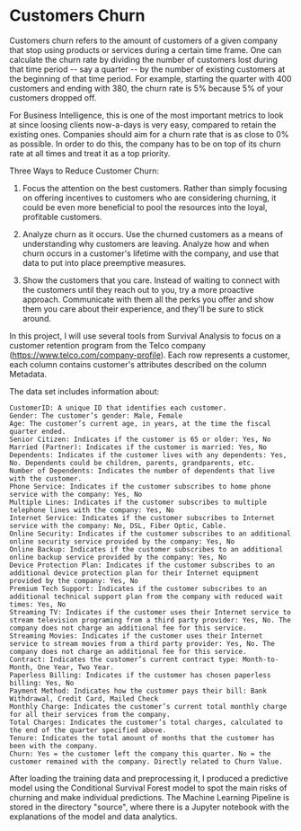 # Customers Churn

Customers churn refers to the amount of customers of a given company that stop using products or services during a certain time frame. One can calculate the churn rate by dividing the number of customers lost during that time period -- say a quarter -- by the number of existing customers at the beginning of that time period. For example, starting the quarter with 400 customers and ending with 380, the churn rate is 5% because 5% of your customers dropped off.

For Business Intelligence, this is one of the most important metrics to look at since loosing clients now-a-days is very easy, compared to retain the existing ones. Companies should aim for a churn rate that is as close to 0% as possible. In order to do this, the company has to be on top of its churn rate at all times and treat it as a top priority.

Three Ways to Reduce Customer Churn:

1. Focus the attention on the best customers. 
Rather than simply focusing on offering incentives to customers who are considering churning, it could be even more beneficial to pool the resources into the loyal, profitable customers.

2. Analyze churn as it occurs. 
Use the churned customers as a means of understanding why customers are leaving. Analyze how and when churn occurs in a customer's lifetime with the company, and use that data to put into place preemptive measures.

3. Show the customers that you care. 
Instead of waiting to connect with the customers until they reach out to you, try a more proactive approach. Communicate with them all the perks you offer and show them you care about their experience, and they'll be sure to stick around.

In this project, I will use several tools from Survival Analysis to focus on a customer retention program from the Telco company (https://www.telco.com/company-profile). Each row represents a customer, each column contains customer's attributes described on the column Metadata.

The data set includes information about:

    CustomerID: A unique ID that identifies each customer.
    Gender: The customer’s gender: Male, Female
    Age: The customer’s current age, in years, at the time the fiscal quarter ended.
    Senior Citizen: Indicates if the customer is 65 or older: Yes, No
    Married (Partner): Indicates if the customer is married: Yes, No
    Dependents: Indicates if the customer lives with any dependents: Yes, No. Dependents could be children, parents, grandparents, etc.
    Number of Dependents: Indicates the number of dependents that live with the customer.
    Phone Service: Indicates if the customer subscribes to home phone service with the company: Yes, No
    Multiple Lines: Indicates if the customer subscribes to multiple telephone lines with the company: Yes, No
    Internet Service: Indicates if the customer subscribes to Internet service with the company: No, DSL, Fiber Optic, Cable.
    Online Security: Indicates if the customer subscribes to an additional online security service provided by the company: Yes, No
    Online Backup: Indicates if the customer subscribes to an additional online backup service provided by the company: Yes, No
    Device Protection Plan: Indicates if the customer subscribes to an additional device protection plan for their Internet equipment provided by the company: Yes, No
    Premium Tech Support: Indicates if the customer subscribes to an additional technical support plan from the company with reduced wait times: Yes, No
    Streaming TV: Indicates if the customer uses their Internet service to stream television programing from a third party provider: Yes, No. The company does not charge an additional fee for this service.
    Streaming Movies: Indicates if the customer uses their Internet service to stream movies from a third party provider: Yes, No. The company does not charge an additional fee for this service.
    Contract: Indicates the customer’s current contract type: Month-to-Month, One Year, Two Year.
    Paperless Billing: Indicates if the customer has chosen paperless billing: Yes, No
    Payment Method: Indicates how the customer pays their bill: Bank Withdrawal, Credit Card, Mailed Check
    Monthly Charge: Indicates the customer’s current total monthly charge for all their services from the company.
    Total Charges: Indicates the customer’s total charges, calculated to the end of the quarter specified above.
    Tenure: Indicates the total amount of months that the customer has been with the company.
    Churn: Yes = the customer left the company this quarter. No = the customer remained with the company. Directly related to Churn Value.

After loading the training data and preprocessing it, I produced a predictive model using the Conditional Survival Forest model to spot the main risks of churning and make individual predictions. The Machine Learning Pipeline is stored in the directory "source", where there is a Jupyter notebook with the explanations of the model and data analytics.